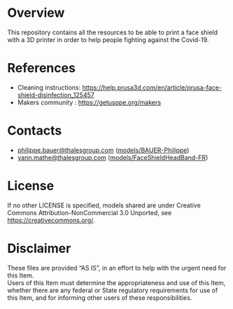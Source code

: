 # Overview
This repository contains all the resources to be able to print a face shield with a 3D printer in order to help people fighting against the Covid-19.

# References

* Cleaning instructions: https://help.prusa3d.com/en/article/prusa-face-shield-disinfection_125457
* Makers community : https://getusppe.org/makers

# Contacts
* philippe.bauer@thalesgroup.com ([models/BAUER-Philippe](models/BAUER-Philippe))
* yann.mathe@thalesgroup.com ([models/FaceShieldHeadBand-FR](models/FaceShieldHeadBand-FR))

# License
If no other LICENSE is specified, models shared are under Creative Commons Attribution-NonCommercial 3.0 Unported, see https://creativecommons.org/.

# Disclaimer
These files are provided “AS IS”, in an effort to help with the urgent need for this Item.  
Users of this Item must determine the appropriateness and use of this Item, whether there are any federal or State regulatory requirements for use of this Item, and for informing other users of these responsibilities.
